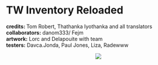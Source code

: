 # TW Inventory Reloaded

<b> credits: </b> Tom Robert, Thathanka Iyothanka and all translators<br>
<b> collaborators:</b> danom333/ Fejm<br>
<b> artwork:</b> Lorc and Delapouite with team<br>
<b> testers:</b> Davca.Jonda, Paul Jones, Liza, Radewww<br>

<p align="center">
<img src="https://jamzask.github.io/TWInventoryReloaded/menu/twir_biglogo.png">
</p>


